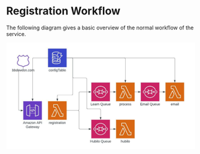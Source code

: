# Registration Workflow

The following diagram gives a basic overview of the normal workflow of the service.

![workflow diagram](img/registration-diagram.jpeg)